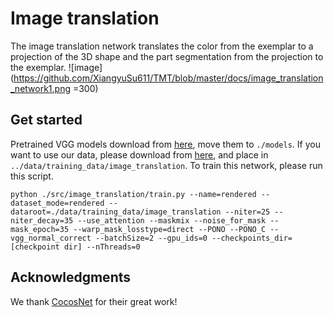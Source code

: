# Image translation
The image translation network translates the color from the exemplar to a projection of the 3D shape and the part segmentation from the projection to the exemplar.
![image](https://github.com/XiangyuSu611/TMT/blob/master/docs/image_translation_network1.png =300)

## Get started
Pretrained VGG models download from [here](url), move them to `./models`. If you want to use our data, please download from [here](url), and place in `../data/training_data/image_translation`.
To train this network, please run this script.
```shell
python ./src/image_translation/train.py --name=rendered --dataset_mode=rendered --dataroot=./data/training_data/image_translation --niter=25 --niter_decay=35 --use_attention --maskmix --noise_for_mask --mask_epoch=35 --warp_mask_losstype=direct --PONO --PONO_C --vgg_normal_correct --batchSize=2 --gpu_ids=0 --checkpoints_dir=[checkpoint dir] --nThreads=0
```
## Acknowledgments
We thank [CocosNet](https://github.com/microsoft/CoCosNet) for their great work! 